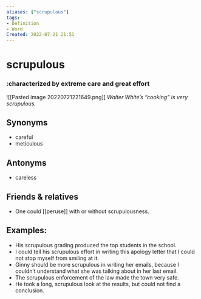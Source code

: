```yaml
---
aliases: ["scrupulous"]
tags:
- Definition 
- Word
Created: 2022-07-21 21:51  
---
```

# scrupulous
### :characterized by extreme care and great effort

![[Pasted image 20220721221649.png]]
*Walter White’s “cooking” is very scrupulous.*

## Synonyms 
- careful 
- meticulous 

## Antonyms 
- careless 

## Friends & relatives
- One could [[peruse]] with or without scrupulousness. 

## Examples: 
- His scrupulous grading produced the top students in the school. 
- I could tell his scrupulous effort in writing this apology letter that I could not stop myself from smiling at it. 
- Ginny should be more scrupulous in writing her emails, because I couldn’t understand what she was talking about in her last email. 
- The scrupulous enforcement of the law made the town very safe. 
- He took a long, scrupulous look at the results, but could not find a conclusion.